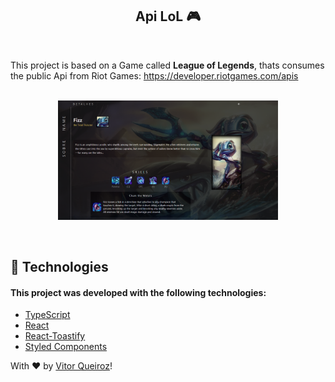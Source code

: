  <h2 align="center">Api LoL 🎮</h2>
<br/>

This project is based on a Game called __League of Legends__, thats consumes the public Api from Riot Games: https://developer.riotgames.com/apis
<br/>
<br/>
<p align="center">
<img src="https://raw.githubusercontent.com/vitorqueirosz/api-lol/02471e46dfbe449a966bafd7c51cf57c236cadcd/src/pages/uploads/lol1.svg" heigth="20%" width="70%">
</p>

</br>

## :rocket: Technologies

#### This project was developed with the following technologies:

- [TypeScript](https://github.com/Microsoft/TypeScript)
- [React](https://github.com/facebook/react)
- [React-Toastify](https://github.com/fkhadra/react-toastify)
- [Styled Components](https://github.com/styled-components/styled-components)

With ♥ by [Vitor Queiroz](https://www.linkedin.com/in/vitor-queiroz-4b32131a3/)!

